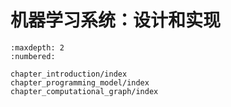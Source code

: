 # 机器学习系统：设计和实现

```toc
:maxdepth: 2
:numbered:

chapter_introduction/index
chapter_programming_model/index
chapter_computational_graph/index